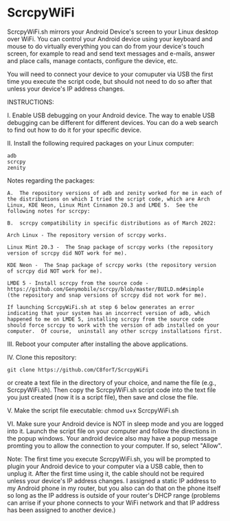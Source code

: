 # ScrcpyWiFi

ScrcpyWiFi.sh mirrors your Android Device's screen to your Linux desktop over WiFi.  You can control your Android device using your keyboard and mouse to do virtually everything you can do from your device's touch screen, for example to read and send text messages and e-mails, answer and place calls, manage contacts, configure the device, etc.  

You will need to connect your device to your comuputer via USB the first time you execute the script code, but should not need to do so after that unless your device's IP address changes.

INSTRUCTIONS:

I.  Enable USB debugging on your Android device.  The way to enable USB debugging can be different for different devices.  You can do a web search to find out how to do it for your specific device.


II.  Install the following required packages on your Linux computer:

    adb
    scrcpy
    zenity

Notes regarding the packages:

    A.  The repository versions of adb and zenity worked for me in each of the distributions on which I tried the script code, which are Arch Linux, KDE Neon, Linux Mint Cinnamon 20.3 and LMDE 5.  See the following notes for scrcpy:

    B.  scrcpy compatibility in specific distributions as of March 2022:

    Arch Linux - The repository version of scrcpy works.

    Linux Mint 20.3 -  The Snap package of scrcpy works (the repository version of scrcpy did NOT work for me).

    KDE Neon -  The Snap package of scrcpy works (the repository version of scrcpy did NOT work for me).

    LMDE 5 - Install scrcpy from the source code - https://github.com/Genymobile/scrcpy/blob/master/BUILD.md#simple 
    (the repository and snap versions of scrcpy did not work for me).

    If launching ScrcpyWiFi.sh at step 6 below generates an error indicating that your system has an incorrect version of adb, which happened to me on LMDE 5, installing scrcpy from the source code should force scrcpy to work with the version of adb installed on your computer.  Of course,  uninstall any other scrcpy installations first.


III.  Reboot your computer after installing the above applications.


IV.  Clone this repository:

    git clone https://github.com/C8forT/ScrcpyWiFi

or create a text file in the directory of your choice, and name the file (e.g., ScrcpyWiFi.sh).  Then copy the ScrcpyWiFi.sh script code into the text file you just created (now it is a script file), then save and close the file.


V.  Make the script file executable:
    chmod u+x ScrcpyWiFi.sh


VI.  Make sure your Android device is NOT in sleep mode and you are logged into it.  Launch the script file on your computer and follow the directions in the popup windows.  Your android device also may have a popup message promting you to allow the connection to your computer.  If so, select "Allow".


Note:  The first time you execute ScrcpyWiFi.sh, you will be prompted to plugin your Android device to your computer via a USB cable, then to unplug it. After the first time using it, the cable should not be required unless your device's IP address changes.  I assigned a static IP address to my Android phone in my router, but you also can do that on the phone itself so long as the IP address is outside of your router's DHCP range (problems can arrise if your phone connects to your WiFi network and that IP address has been assigned to another device.)
